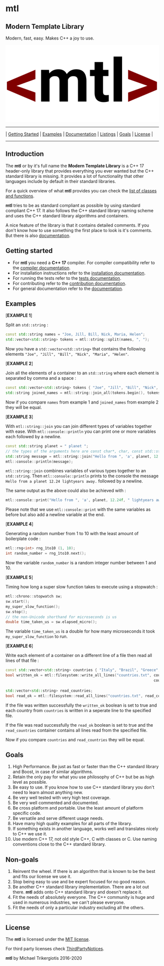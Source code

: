 # mtl

## Modern Template Library

Modern, fast, easy. Makes C++ a joy to use.

![mtl logo](./docs/mtl-logo.png)

------------------------------------------------------------
| [Getting Started](#getting-started) | [Examples](#examples) | [Documentation](./docs/documentation.md) | [Listings](./docs/documentation.md#listings) | [Goals](#goals) | [License](#license) |

------------------------------------------------------------

## Introduction

The **mtl** or by it's full name the **Modern Template Library** is a C++ 17 header-only library that provides everything you ever wanted but the C++ standard library is missing. It provides a lot of functionality that other languages include by default in their standard libraries.

For a quick overview of what **mtl** provides you can check the [list of classes and functions](./docs/listing.md).

**mtl** tries to be as standard compliant as possible by using standard compliant C++ 17. It also follows the C++ standard library naming scheme and uses the C++ standard library algorithms and containers.

A nice feature of the library is that it contains detailed comments. If you don't know how to use something the first place to look is it's comments. But there is also [documentation](./docs/documentation.md).

## Getting started

- For **mtl** you need a **C++ 17** compiler. For compiler compatibility refer to the [compiler documentation](./docs/documentation.md#c-version-and-compiler-compatibility).
- For installation instructions refer to the [installation documentation](./docs/documentation.md#installation).
- For running the tests refer to the [tests documentation](./docs/documentation.md#how-to-run-the-tests).
- For contributing refer to the [contribution documentation](./contributing.md).
- For general documentation refer to the [documentation](./docs/documentation.md).

## Examples

[**EXAMPLE 1**]

Split an `std::string` :

```c++
const std::string names = "Joe, Jill, Bill, Nick, Maria, Helen";
std::vector<std::string> tokens = mtl::string::split(names, ", ");
```

Now you have a `std::vector<std::string>` that contains the following elements `"Joe", "Jill", "Bill", "Nick", "Maria", "Helen"`.

[**EXAMPLE 2**]

Join all the elements of a container to an `std::string` where each element is separated by comma and a space :

```c++
const std::vector<std::string> tokens { "Joe", "Jill", "Bill", "Nick", "Maria", "Helen" };
std::string joined_names = mtl::string::join_all(tokens.begin(), tokens.end(), ", ");
```

Now if you compare `names` from example 1 and `joined_names` from example 2 they will be equal.

[**EXAMPLE 3**]

With `mtl::string::join` you can join different types of variables together with ease. With `mtl::console::println` you can print one or more variables each followed by a newline.

```c++
const std::string planet = " planet ";
// the types of the arguments here are const char*, char, const std::string, float and const char*
std::string message = mtl::string::join("Hello from ", 'a', planet, 12.24f, " lightyears away.");
mtl::console::println(message);
```

`mtl::string::join` combines variables of various types together to an `std::string`. Then `mtl::console::println` prints to the console the message `Hello from a planet 12.24 lightyears away.` followed by a newline.

The same output as the above could also be achieved with :

```c++
mtl::console::print("Hello from ", 'a', planet, 12.24f, " lightyears away.", '\n');
```

Please note that we use `mtl::console::print` with the same variables as before but also add a newline variable at the end.

[**EXAMPLE 4**]

Generating a random number from 1 to 10 with the least amount of boilerplate code :

```c++
mtl::rng<int> rng_1to10 (1, 10);
int random_number = rng_1to10.next();
```

Now the variable `random_number` is a random integer number between 1 and 10.

[**EXAMPLE 5**]

Timing how long a super slow function takes to execute using a stopwatch :

```c++
mtl::chrono::stopwatch sw;
sw.start();
my_super_slow_function();
sw.stop();
// the non-Unicode shorthand for microseconds is us
double time_taken_us = sw.elapsed_micro();
```

The variable `time_taken_us` is a double for how many microseconds it took `my_super_slow_function` to run.

[**EXAMPLE 6**]

Write each element of a container on a different line of a file then read all lines of that file :

```c++
const std::vector<std::string> countries { "Italy", "Brazil", "Greece", "Japan" };
bool written_ok = mtl::filesystem::write_all_lines("countries.txt", countries.begin(), 
                                                                    countries.end());

std::vector<std::string> read_countries;
bool read_ok = mtl::filesystem::read_all_lines("countries.txt", read_countries);
```

If the file was written successfully the `written_ok` boolean is set to true and each country from `countries` is written in a seperate line to the specified file.

If the file was read successfully the `read_ok` boolean is set to true and the `read_countries` container contains all lines read from the specified file.

Now if you compare `countries` and `read_countries` they will be equal.

## Goals

1. High Performance. Be just as fast or faster than the C++ standard library and Boost, in case of similar algorithms.
2. Retain the only pay for what you use philosophy of C++ but be as high level as possible.
3. Be easy to use. If you know how to use C++ standard library you don't need to learn almost anything new.
4. Be very well tested with very high test coverage.
5. Be very well commented and documented.
6. Be cross platform and portable. Use the least amount of platform specific code.
7. Be versatile and serve different usage needs.
8. Have many high quality examples for all parts of the library.
9. If something exists in another language, works well and translates nicely to C++ we use it.
10. Use modern C++ 17, not old style C++, C with classes or C. Use naming conventions close to the C++ standard library.

## Non-goals

1. Reinvent the wheel. If there is an algorithm that is known to be the best and fits our license we use it.
2. Stop being easy to use and be expert focused for no good reason.
3. Be another C++ standard library implementation. There are a lot out there. **mtl** adds onto C++ standard library and doesn't replace it.
4. Fit the needs of absolutely everyone. The C++ community is huge and used in numerous industries, we can't please everyone.
5. Fit the needs of only a particular industry excluding all the others.

------------------------------------------------------------

## License

The **mtl** is licensed under the [MIT license](./LICENSE).

For third party licenses check [ThirdPartyNotices](./ThirdPartyNotices.txt).

**mtl** by Michael Trikergiotis 2016-2020
